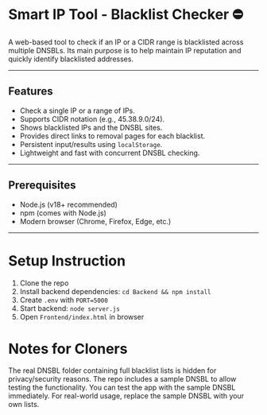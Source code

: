 # Smart IP Tool - Blacklist Checker ⛔

A web-based tool to check if an IP or a CIDR range is blacklisted across multiple DNSBLs. Its main purpose is to help maintain IP reputation and quickly identify blacklisted addresses.

---

## Features

- Check a single IP or a range of IPs.
- Supports CIDR notation (e.g., 45.38.9.0/24).
- Shows blacklisted IPs and the DNSBL sites.
- Provides direct links to removal pages for each blacklist.
- Persistent input/results using `localStorage`.
- Lightweight and fast with concurrent DNSBL checking.

---

## Prerequisites

- Node.js (v18+ recommended)
- npm (comes with Node.js)
- Modern browser (Chrome, Firefox, Edge, etc.)

---

# Setup Instruction
1. Clone the repo
2. Install backend dependencies: `cd Backend && npm install`
3. Create `.env` with `PORT=5000`
4. Start backend: `node server.js`
5. Open `Frontend/index.html` in browser

# Notes for Cloners

The real DNSBL folder containing full blacklist lists is hidden for privacy/security reasons.
The repo includes a sample DNSBL to allow testing the functionality.
You can test the app with the sample DNSBL immediately.
For real-world usage, replace the sample DNSBL with your own lists.
